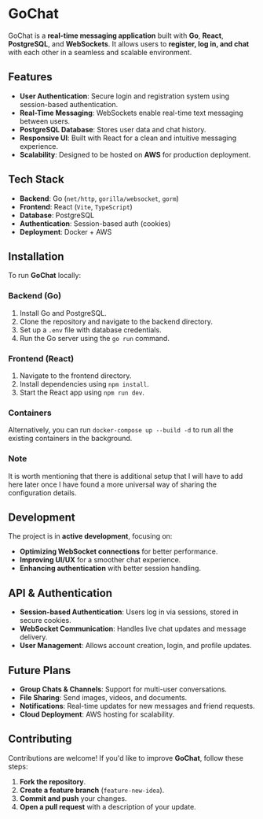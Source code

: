 # GoChat

GoChat is a **real-time messaging application** built with **Go**, **React**, **PostgreSQL**, and **WebSockets**. It allows users to **register, log in, and chat** with each other in a seamless and scalable environment.

## Features
- **User Authentication**: Secure login and registration system using session-based authentication.
- **Real-Time Messaging**: WebSockets enable real-time text messaging between users.
- **PostgreSQL Database**: Stores user data and chat history.
- **Responsive UI**: Built with React for a clean and intuitive messaging experience.
- **Scalability**: Designed to be hosted on **AWS** for production deployment.

## Tech Stack
- **Backend**: Go (`net/http`, `gorilla/websocket`, `gorm`)
- **Frontend**: React (`Vite`, `TypeScript`)
- **Database**: PostgreSQL
- **Authentication**: Session-based auth (cookies)
- **Deployment**: Docker + AWS

## Installation
To run **GoChat** locally:

### Backend (Go)
1. Install Go and PostgreSQL.
2. Clone the repository and navigate to the backend directory.
3. Set up a `.env` file with database credentials.
4. Run the Go server using the `go run` command.

### Frontend (React)
1. Navigate to the frontend directory.
2. Install dependencies using `npm install`.
3. Start the React app using `npm run dev`.

### Containers
Alternatively, you can run `docker-compose up --build -d` to run all the existing containers in the background.

### Note
It is worth mentioning that there is additional setup that I will have to add here later once I have found a more universal way of sharing the configuration details.

## Development
The project is in **active development**, focusing on:
- **Optimizing WebSocket connections** for better performance.
- **Improving UI/UX** for a smoother chat experience.
- **Enhancing authentication** with better session handling.

## API & Authentication
- **Session-based Authentication**: Users log in via sessions, stored in secure cookies.
- **WebSocket Communication**: Handles live chat updates and message delivery.
- **User Management**: Allows account creation, login, and profile updates.

## Future Plans
- **Group Chats & Channels**: Support for multi-user conversations.
- **File Sharing**: Send images, videos, and documents.
- **Notifications**: Real-time updates for new messages and friend requests.
- **Cloud Deployment**: AWS hosting for scalability.

## Contributing
Contributions are welcome! If you'd like to improve **GoChat**, follow these steps:

1. **Fork the repository**.
2. **Create a feature branch** (`feature-new-idea`).
3. **Commit and push** your changes.
4. **Open a pull request** with a description of your update.
